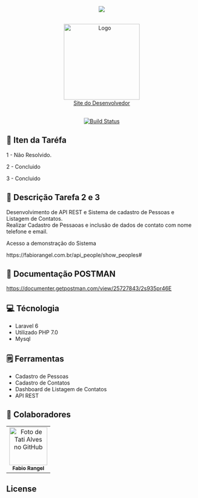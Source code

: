 <p align="center"><img src="https://laravel.com/assets/img/components/logo-laravel.svg"></p>

<br />
<div align="center">
    <a href="https://fabiorangel.com.br/"> <img src="https://fabiorangel.com.br/public/img/logo_novo.png" alt="Logo" width="200" > <br>   Site do Desenvolvedor</a>
<br><br>
  </div>

<p align="center">
<a href="https://travis-ci.org/laravel/framework"><img src="https://travis-ci.org/laravel/framework.svg" alt="Build Status"></a>
</p>

## :page_facing_up: Iten da Taréfa
 
<p>1 - Não Resolvido. </p>
<p>2 - Concluido </p>
<p>3 - Concluido </p>


## :page_facing_up: Descrição Tarefa 2 e 3

Desenvolvimento de API REST e 
Sistema de cadastro de Pessoas e Listagem de Contatos.<br>
Realizar Cadastro de Pessaoas e inclusão de dados de contato com nome telefone e email.<br>
<p>Acesso a demonstração do Sistema</p>
https://fabiorangel.com.br/api_people/show_peoples#

## :page_facing_up:  Documentação POSTMAN
https://documenter.getpostman.com/view/25727843/2s935pr46E


## :computer: Técnologia
- Laravel 6
- Utilizado PHP 7.0
- Mysql


## 🗒️ Ferramentas
- Cadastro de Pessoas
- Cadastro de Contatos
- Dashboard de Listagem de Contatos
- API REST



## :handshake: Colaboradores
<table>
  <tr>
    <td align="center">
      <a href="http://github.com/tatialveso">
        <img src="https://fabiorangel.com.br/public/images/fh.jpg" width="100px;" alt="Foto de Tati Alves no GitHub"/><br>
        <sub>
          <b>Fabio Rangel</b>
        </sub>
      </a>
    </td>
  </tr>
</table>



## License
